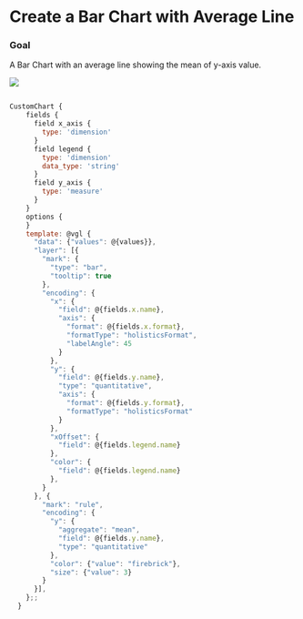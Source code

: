 # Create a Bar Chart with Average Line

### Goal

A Bar Chart with an average line showing the mean of y-axis value.

![](https://user-images.githubusercontent.com/27631976/188299724-76a85d58-2438-4d6f-9dcf-6278fe5badba.png)

```javascript

CustomChart {
    fields {
      field x_axis {
        type: 'dimension'
      }
      field legend {
        type: 'dimension'
        data_type: 'string'
      }
      field y_axis {
        type: 'measure'
      }
    }
    options {
    }
    template: @vgl {
      "data": {"values": @{values}},
      "layer": [{
        "mark": {
          "type": "bar",
          "tooltip": true
        },
        "encoding": {
          "x": {
            "field": @{fields.x.name},
            "axis": {
              "format": @{fields.x.format},
              "formatType": "holisticsFormat",
              "labelAngle": 45
            }
          },
          "y": {
            "field": @{fields.y.name},
            "type": "quantitative",
            "axis": {
              "format": @{fields.y.format},
              "formatType": "holisticsFormat"
            }
          },
          "xOffset": {
            "field": @{fields.legend.name}
          },
          "color": {
            "field": @{fields.legend.name}
          },
        }
      }, {
        "mark": "rule",
        "encoding": {
          "y": {
            "aggregate": "mean",
            "field": @{fields.y.name},
            "type": "quantitative"
          },
          "color": {"value": "firebrick"},
          "size": {"value": 3}
        }
      }],
    };;
  }
```

